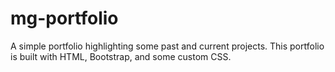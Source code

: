 # mg-portfolio

A simple portfolio highlighting some past and current projects. This portfolio is built with HTML, Bootstrap, and some custom CSS.